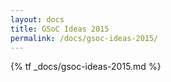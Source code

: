 ```yaml
---
layout: docs
title: GSoC Ideas 2015
permalink: /docs/gsoc-ideas-2015/
---
```


{% tf _docs/gsoc-ideas-2015.md %}